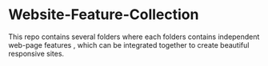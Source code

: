 # Website-Feature-Collection
This repo contains several folders where each folders contains independent web-page features , 
which can be integrated together to create beautiful responsive sites.
